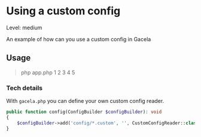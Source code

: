 # Using a custom config

Level: medium

An example of how can you use a custom config in Gacela

## Usage

> php app.php 1 2 3 4 5

### Tech details

With `gacela.php` you can define your own custom config reader.
```php
public function config(ConfigBuilder $configBuilder): void
{
    $configBuilder->add('config/*.custom', '', CustomConfigReader::class);
}
```
